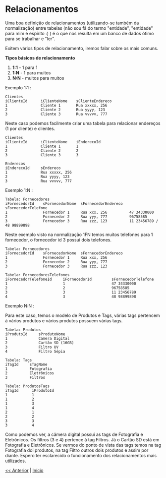 # Relacionamentos

Uma boa definição de relacionamentos (utilizando-se também da normalização) entre tabelas (não sou fã do termo "entidade", "entidade" para mim é espírito :) ) é o que nos resulta em um banco de dados ótimo para se trabalhar e "ler".

Exitem vários tipos de relacionamento, iremos falar sobre os mais comuns.

**Tipos básicos de relacionamento**

1. **1:1** - 1 para 1
2. **1:N** - 1 para muitos
3. **N:N** - muitos para muitos

Exemplo 1:1 :

    Clientes
    iClienteId      iClienteNome    sClienteEndereco
    1               Cliente 1       Rua xxxxx, 256
    2               Cliente 2       Rua yyyy, 123
    3               Cliente 3       Rua vvvvv, 777

Neste caso podemos facilmente criar uma tabela para relacionar endereços (1 por cliente) e clientes.

    Clientes
    iClienteId      iClienteNome    iEnderecoId
    1               Cliente 1       1
    2               Cliente 2       2
    3               Cliente 3       3

    Enderecos
    iEnderecoId     sEndereco
    1               Rua xxxxx, 256
    2               Rua yyyy, 123
    3               Rua vvvvv, 777

Exemplo 1:N :

    Tabela: Fornecedores
    iFornecedorId    sFornecedorNome  sFornecedorEndereco   sFornecedorTelefone
    1                Fornecedor 1     Rua xxx, 256          47 34330000
    2                Fornecedor 2     Rua yyy, 777          96758585
    3                Fornecedor 3     Rua zzz, 123          11 23456789 / 48 98899898

Neste exemplo visto na normalização 1FN temos muitos telefones para 1 fornecedor, o fornecedor id 3 possui dois telefones.

    Tabela: Fornecedores
    iFornecedorId    sFornecedorNome  sFornecedorEndereco
    1                Fornecedor 1     Rua xxx, 256
    2                Fornecedor 2     Rua yyy, 777
    3                Fornecedor 3     Rua zzz, 123

    Tabela: FornecedoresTelefones
    iFornecedorTelefoneId     iFornecedorId         sFornecedorTelefone
    1                         1                     47 34330000
    2                         2                     96758585
    3                         3                     11 23456789
    4                         3                     48 98899898

Exemplo N:N :

Para este caso, temos o modelo de Produtos e Tags, várias tags pertencem à vários produtos e vários produtos possuem várias tags.

    Tabela: Produtos
    iProdutoId     sProdutoNome
    1              Camera Digital
    2              Cartão SD (16GB)
    3              Filtro UV
    4              Filtro Sépia

    Tabela: Tags
    iTagId     sTagNome
    1          Fotografia
    2          Eletrônicos
    3          Filtros

    Tabela: ProdutosTags
    iTagId      iProdutoId
    1           1
    1           2
    1           3
    1           4
    2           1
    2           2
    3           3
    3           4

Como podemos ver, a câmera digital possui as tags de Fotografia e Eletrônicos. Os filtros (3 e 4) pertence à tag Filtros. Já o Cartão SD está em Fotografia e Eletrônicos. Se vermos do ponto de vista das tags temos na tag Fotografia doi produtos, na tag Filtro outros dois produtos e assim por diante. Espero ter esclarecido o funcionamento dos relacionamentos mais utilizados.




[<< Anterior](https://github.com/agenciasys/as-capacita/blob/master/MySQL/Normalizacao.md#normaliza%C3%A7%C3%A3o)
|
[Início](https://github.com/agenciasys/as-capacita/blob/master/MySQL/README.md#mysql---normaliza%C3%A7%C3%A3o-relacionamentos-e-%C3%8Dndices)
